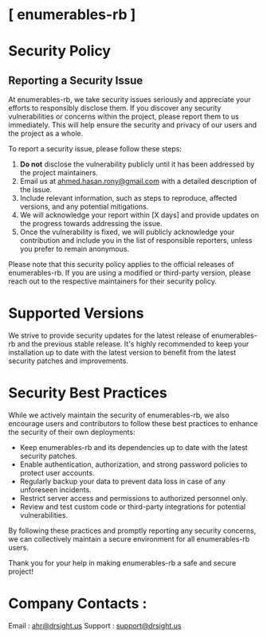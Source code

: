# [ enumerables-rb ]

# Security Policy

## Reporting a Security Issue

At enumerables-rb, we take security issues seriously and appreciate your efforts to responsibly disclose them. If you discover any security vulnerabilities or concerns within the project, please report them to us immediately. This will help ensure the security and privacy of our users and the project as a whole.

To report a security issue, please follow these steps:

1. **Do not** disclose the vulnerability publicly until it has been addressed by the project maintainers.
2. Email us at [ahmed.hasan.rony@gmail.com](mailto:ahmed.hasan.rony@gmail.com) with a detailed description of the issue.
3. Include relevant information, such as steps to reproduce, affected versions, and any potential mitigations.
4. We will acknowledge your report within [X days] and provide updates on the progress towards addressing the issue.
5. Once the vulnerability is fixed, we will publicly acknowledge your contribution and include you in the list of responsible reporters, unless you prefer to remain anonymous.

Please note that this security policy applies to the official releases of enumerables-rb. If you are using a modified or third-party version, please reach out to the respective maintainers for their security policy.

# Supported Versions

We strive to provide security updates for the latest release of enumerables-rb and the previous stable release. It's highly recommended to keep your installation up to date with the latest version to benefit from the latest security patches and improvements.

# Security Best Practices

While we actively maintain the security of enumerables-rb, we also encourage users and contributors to follow these best practices to enhance the security of their own deployments:

- Keep enumerables-rb and its dependencies up to date with the latest security patches.
- Enable authentication, authorization, and strong password policies to protect user accounts.
- Regularly backup your data to prevent data loss in case of any unforeseen incidents.
- Restrict server access and permissions to authorized personnel only.
- Review and test custom code or third-party integrations for potential vulnerabilities.

By following these practices and promptly reporting any security concerns, we can collectively maintain a secure environment for all enumerables-rb users.

Thank you for your help in making enumerables-rb a safe and secure project!

# Company Contacts : 
Email : [ahr@drsight.us](mailto:ahr@drsight.us)
Support : [support@drsight.us](mailto:support@drsight.us)


